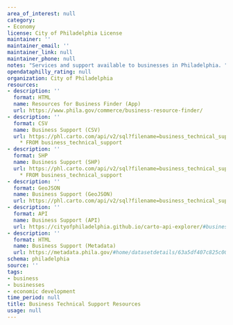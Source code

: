 ```yaml
---
area_of_interest: null
category:
- Economy
license: City of Philadelphia License
maintainer: ''
maintainer_email: ''
maintainer_link: null
maintainer_phone: null
notes: "Services and support available to businesses in Philadelphia. "
opendataphilly_rating: null
organization: City of Philadelphia
resources:
- description: ''
  format: HTML
  name: Resources for Business Finder (App)
  url: https://www.phila.gov/commerce/business-resource-finder/
- description: ''
  format: CSV
  name: Business Support (CSV)
  url: https://phl.carto.com/api/v2/sql?filename=business_technical_support&format=csv&skipfields=cartodb_id,the_geom,the_geom_webmercator&q=SELECT
    * FROM business_technical_support
- description: ''
  format: SHP
  name: Business Support (SHP)
  url: https://phl.carto.com/api/v2/sql?filename=business_technical_support&format=shp&skipfields=cartodb_id&q=SELECT
    * FROM business_technical_support
- description: ''
  format: GeoJSON
  name: Business Support (GeoJSON)
  url: https://phl.carto.com/api/v2/sql?filename=business_technical_support&format=geojson&skipfields=cartodb_id&q=SELECT+*+FROM+business_technical_support
- description: ''
  format: API
  name: Business Support (API)
  url: https://cityofphiladelphia.github.io/carto-api-explorer/#business_technical_support
- description: ''
  format: HTML
  name: Business Support (Metadata)
  url: https://metadata.phila.gov/#home/datasetdetails/63a5df407c825c001258de37/representationdetails/63a5df407c825c001258de49/
schema: philadelphia
source: ''
tags:
- business
- businesses
- economic development
time_period: null
title: Business Technical Support Resources
usage: null
---
```

